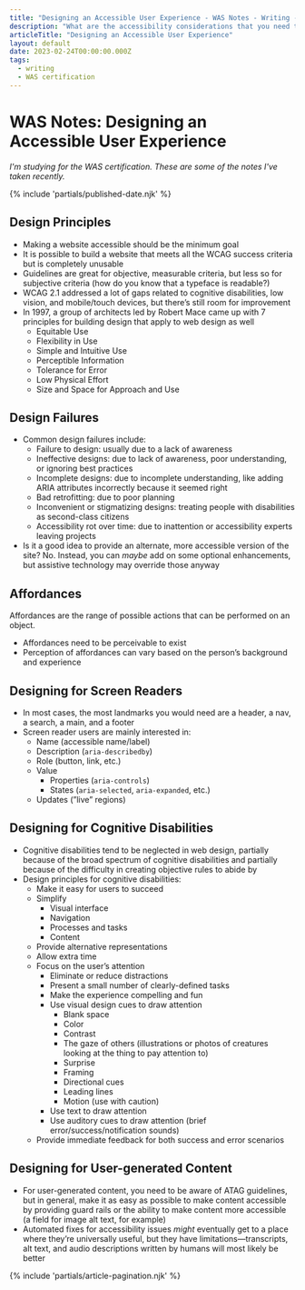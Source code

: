```yaml
---
title: "Designing an Accessible User Experience - WAS Notes - Writing - Dustin Whisman"
description: "What are the accessibility considerations that you need to account for when designing a user experience?"
articleTitle: "Designing an Accessible User Experience"
layout: default
date: 2023-02-24T00:00:00.000Z
tags:
  - writing
  - WAS certification
---
```


# WAS Notes: Designing an Accessible User Experience

_I'm studying for the WAS certification. These are some of the notes I've taken recently._

{% include 'partials/published-date.njk' %}

## Design Principles

- Making a website accessible should be the minimum goal
- It is possible to build a website that meets all the WCAG success criteria but is completely unusable
- Guidelines are great for objective, measurable criteria, but less so for subjective criteria (how do you know that a typeface is readable?)
- WCAG 2.1 addressed a lot of gaps related to cognitive disabilities, low vision, and mobile/touch devices, but there’s still room for improvement
- In 1997, a group of architects led by Robert Mace came up with 7 principles for building design that apply to web design as well
  - Equitable Use
  - Flexibility in Use
  - Simple and Intuitive Use
  - Perceptible Information
  - Tolerance for Error
  - Low Physical Effort
  - Size and Space for Approach and Use

## Design Failures

- Common design failures include:
  - Failure to design: usually due to a lack of awareness
  - Ineffective designs: due to lack of awareness, poor understanding, or ignoring best practices
  - Incomplete designs: due to incomplete understanding, like adding ARIA attributes incorrectly because it seemed right
  - Bad retrofitting: due to poor planning
  - Inconvenient or stigmatizing designs: treating people with disabilities as second-class citizens
  - Accessibility rot over time: due to inattention or accessibility experts leaving projects
- Is it a good idea to provide an alternate, more accessible version of the site? No. Instead, you can _maybe_ add on some optional enhancements, but assistive technology may override those anyway

## Affordances

Affordances are the range of possible actions that can be performed on an object.

- Affordances need to be perceivable to exist
- Perception of affordances can vary based on the person’s background and experience

## Designing for Screen Readers

- In most cases, the most landmarks you would need are a header, a nav, a search, a main, and a footer
- Screen reader users are mainly interested in:
  - Name (accessible name/label)
  - Description (`aria-describedby`)
  - Role (button, link, etc.)
  - Value
    - Properties (`aria-controls`)
    - States (`aria-selected`, `aria-expanded`, etc.)
  - Updates (”live” regions)

## Designing for Cognitive Disabilities

- Cognitive disabilities tend to be neglected in web design, partially because of the broad spectrum of cognitive disabilities and partially because of the difficulty in creating objective rules to abide by
- Design principles for cognitive disabilities:
  - Make it easy for users to succeed
  - Simplify
    - Visual interface
    - Navigation
    - Processes and tasks
    - Content
  - Provide alternative representations
  - Allow extra time
  - Focus on the user’s attention
    - Eliminate or reduce distractions
    - Present a small number of clearly-defined tasks
    - Make the experience compelling and fun
    - Use visual design cues to draw attention
      - Blank space
      - Color
      - Contrast
      - The gaze of others (illustrations or photos of creatures looking at the thing to pay attention to)
      - Surprise
      - Framing
      - Directional cues
      - Leading lines
      - Motion (use with caution)
    - Use text to draw attention
    - Use auditory cues to draw attention (brief error/success/notification sounds)
  - Provide immediate feedback for both success and error scenarios

## Designing for User-generated Content

- For user-generated content, you need to be aware of ATAG guidelines, but in general, make it as easy as possible to make content accessible by providing guard rails or the ability to make content more accessible (a field for image alt text, for example)
- Automated fixes for accessibility issues _might_ eventually get to a place where they’re universally useful, but they have limitations—transcripts, alt text, and audio descriptions written by humans will most likely be better

{% include 'partials/article-pagination.njk' %}
